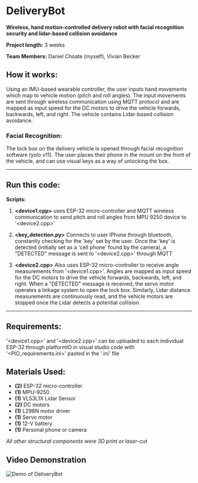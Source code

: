 # DeliveryBot
**Wireless, hand motion-controlled delivery robot with facial recognition security and lidar-based collision avoidance**

**Project length:** 3 weeks

**Team Members:** Daniel Choate (myself), Vivian Becker

## How it works: 
Using an IMU-based wearable controller, the user inputs hand movements which map to vehicle motion (pitch and roll angles). The input movements are sent through wireless communication using MQTT protocol and are mapped as input speed for the DC motors to drive the vehicle forwards, backwards, left, and right. The vehicle contains Lidar-based collision avoidance.

### Facial Recognition: 
The lock box on the delivery vehicle is opened through facial recognition software (yolo v11). The user places their phone in the mount on the front of the vehicle, and can use visual keys as a way of unlocking the box. 


---

## Run this code: 

**Scripts:** 

1. **<device1.cpp>** uses ESP-32 micro-controller and MQTT wireless communication to send pitch and roll angles from MPU 9250 device to '<device2.cpp>'

2. **<key_detection.py>** Connects to user IPhone through bluetooth, constantly checking for the 'key' set by the user. Once the 'key' is detected (initially set as a 'cell phone' found by the camera), a "DETECTED" message is sent to '<device2.cpp>' through MQTT

3. **<device2.cpp>** Also uses ESP-32 micro-controller to receive angle measurements from '<device1.cpp>'. Angles are mapped as input speed for the DC motors to drive the vehicle forwards, backwards, left, and right. When a "DETECTED" message is received, the servo motor operates a linkage system to open the lock box. Similarly, Lidar distance measurements are continuously read, and the vehicle motors are stopped once the Lidar detects a potential collision. 

---

## Requirements:
'<device1.cpp>' and '<device2.cpp>' can be uploaded to each individual ESP-32 through platformIO in visual studio code with '<PIO_requirements.ini>' pasted in the '.ini' file


## Materials Used:

- **(2)** ESP-32 micro-controller 
- **(1)** MPU-9250
- **(1)** VL53L1X Lidar Sensor
- **(2)** DC motors
- **(1)** L298N motor driver
- **(1)** Servo motor
- **(1)** 12-V battery
- **(1)** Personal phone or camera

*All other structural components were 3D print or laser-cut* 

## Video Demonstration
![Demo of DeliveryBot](media/deliverydemo.gif)
